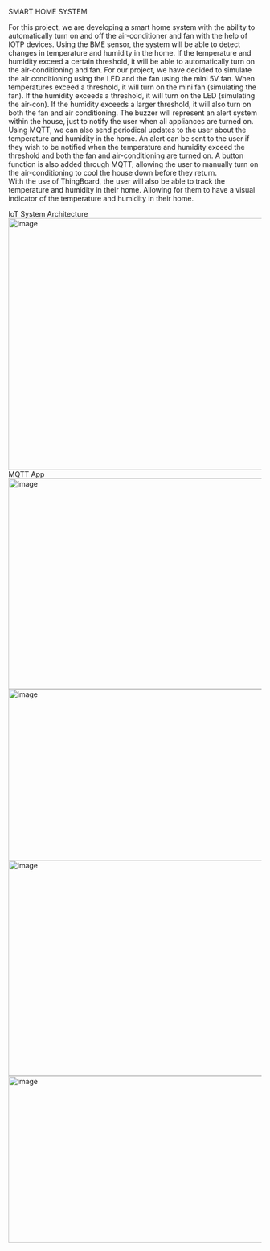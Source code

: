 SMART HOME SYSTEM

For this project, we are developing a smart home system with the ability to automatically turn on and off the air-conditioner and fan with the help of IOTP devices. 
Using the BME sensor, the system will be able to detect changes in temperature and humidity in the home. If the temperature and humidity exceed a certain threshold, it will be able to automatically turn on the air-conditioning and fan. 
For our project, we have decided to simulate the air conditioning using the LED and the fan using the mini 5V fan. When temperatures exceed a threshold, it will turn on the mini fan (simulating the fan). If the humidity exceeds a threshold, it will turn on the LED (simulating the air-con). If the humidity exceeds a larger threshold, it will also turn on both the fan and air conditioning. 
The buzzer will represent an alert system within the house, just to notify the user when all appliances are turned on. 
Using MQTT, we can also send periodical updates to the user about the temperature and humidity in the home. An alert can be sent to the user if they wish to be notified when the temperature and humidity exceed the threshold and both the fan and air-conditioning are turned on. A button function is also added through MQTT, allowing the user to manually turn on the air-conditioning to cool the house down before they return.  
With the use of ThingBoard, the user will also be able to track the temperature and humidity in their home. Allowing for them to have a visual indicator of the temperature and humidity in their home.

IoT System Architecture
<img width="600" height="500" alt="image" src="https://github.com/user-attachments/assets/398f23f2-4c08-408c-97b9-9739b68c1766" />
MQTT App 
<img width="714" height="418" alt="image" src="https://github.com/user-attachments/assets/23510408-c5ae-42a7-a3f5-28242f2857d7" />
<img width="638" height="340" alt="image" src="https://github.com/user-attachments/assets/99d3dddf-3405-4219-aaf3-6ee6c108d5e0" />
<img width="531" height="429" alt="image" src="https://github.com/user-attachments/assets/932b8074-1dc5-45ed-ae60-f73338b30367" />
<img width="741" height="331" alt="image" src="https://github.com/user-attachments/assets/657526be-d9dc-4e43-ba99-58fcc05e1a05" />





